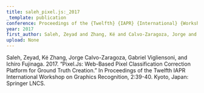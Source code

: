 ```yaml
---
title: saleh_pixel.js:_2017
_template: publication
conference: Proceedings of the {Twelfth} {IAPR} {International} {Workshop} on {Graphics} {Recognition}
year: 2017
first_author: Saleh, Zeyad and Zhang, Ké and Calvo-Zaragoza, Jorge and Vigliensoni, Gabriel and Fujinaga, Ichiro
upload: None
---
```

Saleh, Zeyad, Ké Zhang, Jorge Calvo-Zaragoza, Gabriel Vigliensoni, and Ichiro Fujinaga. 2017. “Pixel.Js: Web-Based Pixel Classification Correction Platform for Ground Truth Creation.” In Proceedings of the Twelfth IAPR International Workshop on Graphics Recognition, 2:39-40. Kyoto, Japan: Springer LNCS.